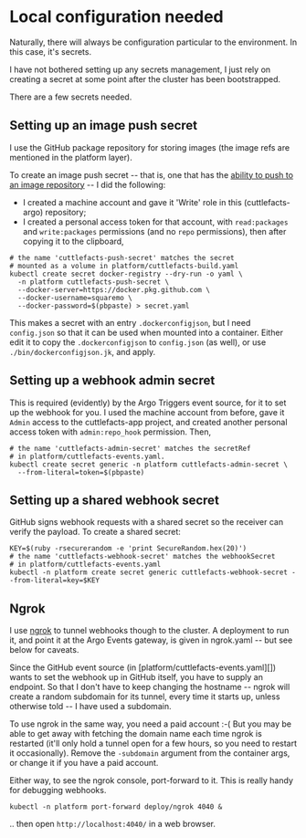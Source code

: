 # Local configuration needed

Naturally, there will always be configuration particular to the
environment. In this case, it's secrets.

I have not bothered setting up any secrets management, I just rely on
creating a secret at some point after the cluster has been
bootstrapped.

There are a few secrets needed.

## Setting up an image push secret

I use the GitHub package repository for storing images (the image refs
are mentioned in the platform layer).

To create an image push secret -- that is, one that has the [ability
to push to an image repository][push-perms] -- I did the following:

 - I created a machine account and gave it 'Write' role in this
   (cuttlefacts-argo) repository;
 - I created a personal access token for that account, with
   `read:packages` and `write:packages` permissions (and no `repo`
   permissions), then after copying it to the clipboard,

```
# the name 'cuttlefacts-push-secret' matches the secret
# mounted as a volume in platform/cuttlefacts-build.yaml
kubectl create secret docker-registry --dry-run -o yaml \
  -n platform cuttlefacts-push-secret \
  --docker-server=https://docker.pkg.github.com \
  --docker-username=squaremo \
  --docker-password=$(pbpaste) > secret.yaml
```

This makes a secret with an entry `.dockerconfigjson`, but I need
`config.json` so that it can be used when mounted into a
container. Either edit it to copy the `.dockerconfigjson` to
`config.json` (as well), or use `./bin/dockerconfigjson.jk`, and
apply.

[push-perms]: https://help.github.com/en/packages/publishing-and-managing-packages/about-github-packages#about-tokens

## Setting up a webhook admin secret

This is required (evidently) by the Argo Triggers event source, for it
to set up the webhook for you. I used the machine account from before,
gave it `Admin` access to the cuttlefacts-app project, and created
another personal access token with `admin:repo_hook` permission. Then,

```
# the name 'cuttlefacts-admin-secret' matches the secretRef
# in platform/cuttlefacts-events.yaml.
kubectl create secret generic -n platform cuttlefacts-admin-secret \
  --from-literal=token=$(pbpaste)
```

## Setting up a shared webhook secret

GitHub signs webhook requests with a shared secret so the receiver can
verify the payload. To create a shared secret:

```
KEY=$(ruby -rsecurerandom -e 'print SecureRandom.hex(20)')
# the name 'cuttlefacts-webhook-secret' matches the webhookSecret
# in platform/cuttlefacts-events.yaml
kubectl -n platform create secret generic cuttlefacts-webhook-secret --from-literal=key=$KEY
```

## Ngrok

I use [ngrok](https://ngrok.io) to tunnel webhooks though to the
cluster. A deployment to run it, and point it at the Argo Events
gateway, is given in ngrok.yaml -- but see below for caveats.

Since the GitHub event source (in
[platform/cuttlefacts-events.yaml][]) wants to set the webhook up in
GitHub itself, you have to supply an endpoint. So that I don't have to
keep changing the hostname -- ngrok will create a random subdomain for
its tunnel, every time it starts up, unless otherwise told -- I have
used a subdomain.

To use ngrok in the same way, you need a paid account :-( But you may
be able to get away with fetching the domain name each time ngrok is
restarted (it'll only hold a tunnel open for a few hours, so you need
to restart it occasionally). Remove the `-subdomain` argument from the
container args, or change it if you have a paid account.

Either way, to see the ngrok console, port-forward to it. This is
really handy for debugging webhooks.

    kubectl -n platform port-forward deploy/ngrok 4040 &

.. then open `http://localhost:4040/` in a web browser.
